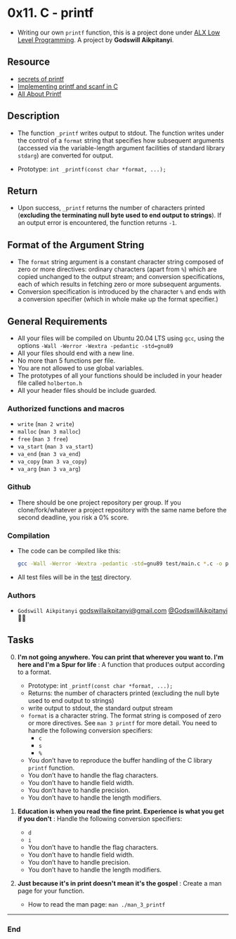 # 0x11. C - printf

- Writing our own `printf` function, this is a project done under [ALX Low Level Programming](https://github.com/GodswillAikpitanyi/alx-low_level_programming). A project by **Godswill Aikpitanyi**.

## Resource

- [secrets of printf](https://www.academia.edu/10297206/Secrets_of_printf_)
- [Implementing printf and scanf in C](https://iq.opengenus.org/how-printf-and-scanf-function-works-in-c-internally/)
- [All About Printf](https://akshatshibu.wordpress.com/2015/07/22/all-about-printf/)

## Description

- The function `_printf` writes output to stdout. The function writes under the control of a `format` string that specifies how subsequent arguments (accessed via the variable-length argument facilities of standard library `stdarg`) are converted for output.

- Prototype: `int _printf(const char *format, ...);`

## Return

- Upon success, `_printf` returns the number of characters printed (**excluding the terminating null byte used to end output to strings**). If an output error is encountered, the function returns `-1`.

## Format of the Argument String

- The `format` string argument is a constant character string composed of zero or more directives: ordinary characters (apart from `%`) which are copied unchanged to the output stream; and conversion specifications, each of which results in fetching zero or more subsequent arguments.
- Conversion specification is introduced by the character `%` and ends with a conversion specifier (which in whole make up the format specifier.)

## General Requirements

- All your files will be compiled on Ubuntu 20.04 LTS using `gcc`, using the options `-Wall -Werror -Wextra -pedantic -std=gnu89`
- All your files should end with a new line.
- No more than 5 functions per file.
- You are not allowed to use global variables.
- The prototypes of all your functions should be included in your header file called `holberton.h`
- All your header files should be include guarded.

### Authorized functions and macros

- `write` (`man 2 write`)
- `malloc` (`man 3 malloc`)
- `free` (`man 3 free`)
- `va_start` (`man 3 va_start`)
- `va_end` (`man 3 va_end`)
- `va_copy` (`man 3 va_copy`)
- `va_arg` (`man 3 va_arg`)

### Github

- There should be one project repository per group. If you clone/fork/whatever a project repository with the same name before the second deadline, you risk a 0% score.

### Compilation

- The code can be compiled like this:
  ```sh
  gcc -Wall -Werror -Wextra -pedantic -std=gnu89 test/main.c *.c -o print
  ```
- All test files will be in the [test](./test) directory.

### Authors

- `Godswill Aikpitanyi` <godswillaikpitanyi@gmail.com> [@GodswillAikpitanyi](https://github.com/GodswillAikpitanyi) 👨‍💻

## Tasks

0. **I'm not going anywhere. You can print that wherever you want to. I'm here and I'm a Spur for life** : A function that produces output according to a format.

   - Prototype: int `_printf(const char *format, ...);`
   - Returns: the number of characters printed (excluding the null byte used to end output to strings)
   - write output to stdout, the standard output stream
   - `format` is a character string. The format string is composed of zero or more directives. See `man 3 printf` for more detail. You need to handle the following conversion specifiers:
     - `c`
     - `s`
     - `%`
   - You don’t have to reproduce the buffer handling of the C library `printf` function.
   - You don’t have to handle the flag characters.
   - You don’t have to handle field width.
   - You don’t have to handle precision.
   - You don’t have to handle the length modifiers.

1. **Education is when you read the fine print. Experience is what you get if you don't** : Handle the following conversion specifiers:

   - `d`
   - `i`
   - You don’t have to handle the flag characters.
   - You don’t have to handle field width.
   - You don’t have to handle precision.
   - You don’t have to handle the length modifiers.

2. **Just because it's in print doesn't mean it's the gospel** : Create a man page for your function.
   - How to read the man page: `man ./man_3_printf`

---

### End
